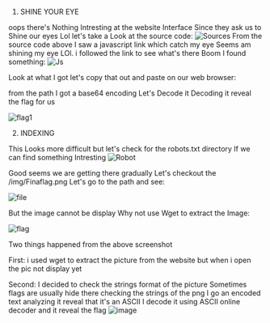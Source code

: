 1. SHINE YOUR EYE


oops there's Nothing Intresting at the website Interface Since they ask us to Shine our eyes Lol 
let's take a Look at the source code:
![Sources](https://user-images.githubusercontent.com/53369822/134006732-cf624ab6-df47-49e2-a556-7e7fe7af07a9.jpg)
From the source code above I saw a javascript link which catch my eye Seems am shining my eye LOl.
i followed the link to see what's there Boom I found something:
![Js](https://user-images.githubusercontent.com/53369822/134007439-28dcf291-9dd3-41c6-abad-c775ba26d312.jpg)


Look at what I got let's copy that out and paste on our web browser:

from the path I got a base64 encoding Let's Decode it 
Decoding it reveal the flag for us

![flag1](https://user-images.githubusercontent.com/53369822/134007624-80d49470-117d-4bc4-a44d-18bffe01936f.jpg)


2. INDEXING 

This Looks more difficult but let's check for the robots.txt directory If we can find something Intresting 
![Robot](https://user-images.githubusercontent.com/53369822/134008479-1cbbe9b6-1281-48f2-b5e0-f2d7ef9bbece.jpg)

Good seems we are getting there gradually Let's checkout the /img/Finaflag.png
Let's go to the path and see:

![file](https://user-images.githubusercontent.com/53369822/134009200-a9e8d6da-cd41-4476-94ea-9c5ae485962c.jpg)

But the image cannot be display Why not use Wget to extract the Image:

![flag](https://user-images.githubusercontent.com/53369822/134009420-a4f97bb8-e5d5-4181-bd24-68877c14c46b.png)

Two things happened from the above screenshot 

First: i used wget to extract the picture from the website but when i open the pic not display yet 

Second: I decided to check the strings format of the picture Sometimes flags are usually hide there 
checking the strings of the png I go an encoded text analyzing it reveal that it's an ASCII 
I decode it using ASCII online decoder and it reveal the flag 
![image](https://user-images.githubusercontent.com/53369822/134010456-3693d63e-0c8c-4928-9a5d-726db49a0418.png)





